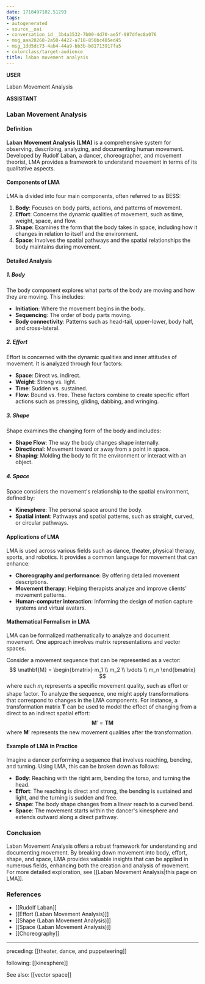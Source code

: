 ```yaml
---
date: 1718497102.51293
tags:
- autogenerated
- source__oai
- conversation_id__3b4a3532-7b00-4d70-ae5f-987dfec8a076
- msg_aaa28268-2a50-4422-a718-856bc485ed45
- msg_1dd5dc73-4ab4-44a9-bb3b-b81713917fa5
- colorclass/target-audience
title: laban movement analysis
---
```


**USER**

Laban Movement Analysis


**ASSISTANT**

### Laban Movement Analysis

#### Definition
**Laban Movement Analysis (LMA)** is a comprehensive system for observing, describing, analyzing, and documenting human movement. Developed by Rudolf Laban, a dancer, choreographer, and movement theorist, LMA provides a framework to understand movement in terms of its qualitative aspects.

#### Components of LMA
LMA is divided into four main components, often referred to as BESS:
1. **Body**: Focuses on body parts, actions, and patterns of movement.
2. **Effort**: Concerns the dynamic qualities of movement, such as time, weight, space, and flow.
3. **Shape**: Examines the form that the body takes in space, including how it changes in relation to itself and the environment.
4. **Space**: Involves the spatial pathways and the spatial relationships the body maintains during movement.

#### Detailed Analysis

##### 1. Body
The body component explores what parts of the body are moving and how they are moving. This includes:
- **Initiation**: Where the movement begins in the body.
- **Sequencing**: The order of body parts moving.
- **Body connectivity**: Patterns such as head-tail, upper-lower, body half, and cross-lateral.

##### 2. Effort
Effort is concerned with the dynamic qualities and inner attitudes of movement. It is analyzed through four factors:
- **Space**: Direct vs. indirect.
- **Weight**: Strong vs. light.
- **Time**: Sudden vs. sustained.
- **Flow**: Bound vs. free.
These factors combine to create specific effort actions such as pressing, gliding, dabbing, and wringing.

##### 3. Shape
Shape examines the changing form of the body and includes:
- **Shape Flow**: The way the body changes shape internally.
- **Directional**: Movement toward or away from a point in space.
- **Shaping**: Molding the body to fit the environment or interact with an object.

##### 4. Space
Space considers the movement's relationship to the spatial environment, defined by:
- **Kinesphere**: The personal space around the body.
- **Spatial intent**: Pathways and spatial patterns, such as straight, curved, or circular pathways.

#### Applications of LMA
LMA is used across various fields such as dance, theater, physical therapy, sports, and robotics. It provides a common language for movement that can enhance:
- **Choreography and performance**: By offering detailed movement descriptions.
- **Movement therapy**: Helping therapists analyze and improve clients' movement patterns.
- **Human-computer interaction**: Informing the design of motion capture systems and virtual avatars.

#### Mathematical Formalism in LMA
LMA can be formalized mathematically to analyze and document movement. One approach involves matrix representations and vector spaces.

Consider a movement sequence that can be represented as a vector:
$$
\mathbf{M} = \begin{bmatrix}
m_1 \\
m_2 \\
\vdots \\
m_n
\end{bmatrix}
$$
where each $m_i$ represents a specific movement quality, such as effort or shape factor. To analyze the sequence, one might apply transformations that correspond to changes in the LMA components. For instance, a transformation matrix $\mathbf{T}$ can be used to model the effect of changing from a direct to an indirect spatial effort:
$$
\mathbf{M}' = \mathbf{T} \mathbf{M}
$$
where $\mathbf{M}'$ represents the new movement qualities after the transformation.

#### Example of LMA in Practice
Imagine a dancer performing a sequence that involves reaching, bending, and turning. Using LMA, this can be broken down as follows:
- **Body**: Reaching with the right arm, bending the torso, and turning the head.
- **Effort**: The reaching is direct and strong, the bending is sustained and light, and the turning is sudden and free.
- **Shape**: The body shape changes from a linear reach to a curved bend.
- **Space**: The movement starts within the dancer's kinesphere and extends outward along a direct pathway.

### Conclusion
Laban Movement Analysis offers a robust framework for understanding and documenting movement. By breaking down movement into body, effort, shape, and space, LMA provides valuable insights that can be applied in numerous fields, enhancing both the creation and analysis of movement. For more detailed exploration, see [[Laban Movement Analysis|this page on LMA]].

### References
- [[Rudolf Laban]]
- [[Effort (Laban Movement Analysis)]]
- [[Shape (Laban Movement Analysis)]]
- [[Space (Laban Movement Analysis)]]
- [[Choreography]]


---

preceding: [[theater, dance, and puppeteering]]  


following: [[kinesphere]]

See also: [[vector space]]